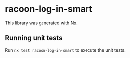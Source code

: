 # racoon-log-in-smart

This library was generated with [Nx](https://nx.dev).

## Running unit tests

Run `nx test racoon-log-in-smart` to execute the unit tests.
